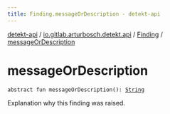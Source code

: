```yaml
---
title: Finding.messageOrDescription - detekt-api
---
```


[detekt-api](../../index.html) / [io.gitlab.arturbosch.detekt.api](../index.html) / [Finding](index.html) / [messageOrDescription](./message-or-description.html)

# messageOrDescription

`abstract fun messageOrDescription(): `[`String`](https://kotlinlang.org/api/latest/jvm/stdlib/kotlin/-string/index.html)

Explanation why this finding was raised.

